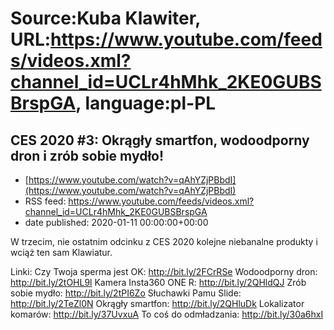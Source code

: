 # Source:Kuba Klawiter, URL:https://www.youtube.com/feeds/videos.xml?channel_id=UCLr4hMhk_2KE0GUBSBrspGA, language:pl-PL

## CES 2020 #3: Okrągły smartfon, wodoodporny dron i zrób sobie mydło!
 - [https://www.youtube.com/watch?v=qAhYZjPBbdI](https://www.youtube.com/watch?v=qAhYZjPBbdI)
 - RSS feed: https://www.youtube.com/feeds/videos.xml?channel_id=UCLr4hMhk_2KE0GUBSBrspGA
 - date published: 2020-01-11 00:00:00+00:00

W trzecim, nie ostatnim odcinku z CES 2020 kolejne niebanalne produkty i wciąż ten sam Klawiatur.

Linki:
Czy Twoja sperma jest OK: http://bit.ly/2FCrRSe
Wodoodporny dron: http://bit.ly/2tOHL9l
Kamera Insta360 ONE R: http://bit.ly/2QHldQJ
Zrób sobie mydło: http://bit.ly/2tPI6Zo
Słuchawki Pamu Slide: http://bit.ly/2TeZl0N
Okrągły smartfon: http://bit.ly/2QHluDk
Lokalizator komarów: http://bit.ly/37UvxuA
To coś do odmładzania: http://bit.ly/30a6hxI

